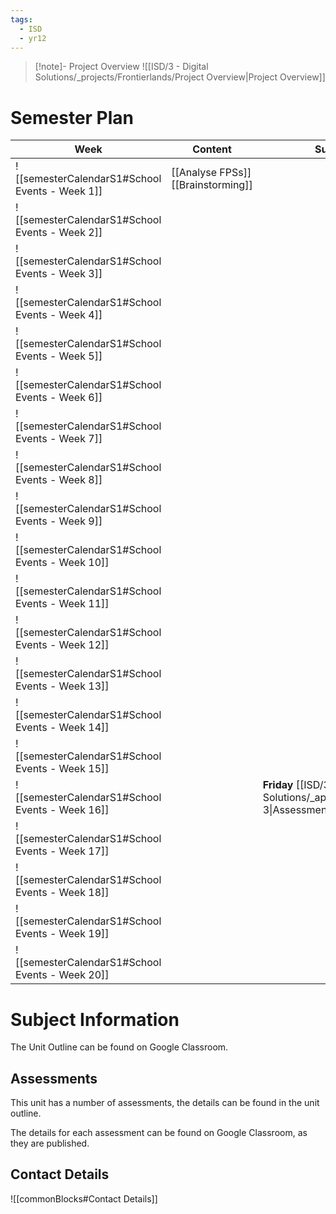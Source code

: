 ```yaml
---
tags:
  - ISD
  - yr12
---
```

> [!note]- Project Overview
> ![[ISD/3 - Digital Solutions/_projects/Frontierlands/Project Overview|Project Overview]]

# Semester Plan


| Week                                            | Content                               | Submissions                                                                    |
| ----------------------------------------------- | ------------------------------------- | ------------------------------------------------------------------------------ |
| ![[semesterCalendarS1#School Events - Week 1]]  | [[Analyse FPSs]]<br>[[Brainstorming]] |                                                                                |
| ![[semesterCalendarS1#School Events - Week 2]]  |                                       |                                                                                |
| ![[semesterCalendarS1#School Events - Week 3]]  |                                       |                                                                                |
| ![[semesterCalendarS1#School Events - Week 4]]  |                                       |                                                                                |
| ![[semesterCalendarS1#School Events - Week 5]]  |                                       |                                                                                |
| ![[semesterCalendarS1#School Events - Week 6]]  |                                       |                                                                                |
| ![[semesterCalendarS1#School Events - Week 7]]  |                                       |                                                                                |
| ![[semesterCalendarS1#School Events - Week 8]]  |                                       |                                                                                |
| ![[semesterCalendarS1#School Events - Week 9]]  |                                       |                                                                                |
| ![[semesterCalendarS1#School Events - Week 10]] |                                       |                                                                                |
| ![[semesterCalendarS1#School Events - Week 11]] |                                       |                                                                                |
| ![[semesterCalendarS1#School Events - Week 12]] |                                       |                                                                                |
| ![[semesterCalendarS1#School Events - Week 13]] |                                       |                                                                                |
| ![[semesterCalendarS1#School Events - Week 14]] |                                       |                                                                                |
| ![[semesterCalendarS1#School Events - Week 15]] |                                       |                                                                                |
| ![[semesterCalendarS1#School Events - Week 16]] |                                       | **Friday** [[ISD/3 - Digital Solutions/_ap/2025S1/Assessment 3\|Assessment 3]] |
| ![[semesterCalendarS1#School Events - Week 17]] |                                       |                                                                                |
| ![[semesterCalendarS1#School Events - Week 18]] |                                       |                                                                                |
| ![[semesterCalendarS1#School Events - Week 19]] |                                       |                                                                                |
| ![[semesterCalendarS1#School Events - Week 20]] |                                       |                                                                                |

# Subject Information

The Unit Outline can be found on Google Classroom.

## Assessments

This unit has a number of assessments, the details can be found in the unit outline.

The details for each assessment can be found on Google Classroom, as they are published.

## Contact Details

![[commonBlocks#Contact Details]]
